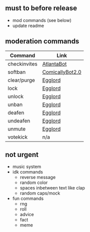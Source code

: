 ## must to before release
- mod commands (see below)
- update readme

## moderation commands
| Command      | Link                                                                                                           |
|--------------|----------------------------------------------------------------------------------------------------------------|
| checkinvites | [AtlantaBot](https://github.com/Androz2091/AtlantaBot/blob/master/commands/Moderation/checkinvites.js)         |
| softban      | [ComicallyBot2.0](https://github.com/comicallybad/ComicallyBot2.0/blob/master/commands/moderation/softBan.js)  |
| clear/purge  | [Egglord](https://github.com/Spiderjockey02/Discord-Bot/blob/master/src/commands/Moderation/clear.js)          |
| lock         | [Egglord](https://github.com/Spiderjockey02/Discord-Bot/blob/master/src/commands/Moderation/lock.js)           |
| unlock       | [Egglord](https://github.com/Spiderjockey02/Discord-Bot/blob/master/src/commands/Moderation/unlock.js)         |
| unban        | [Egglord](https://github.com/Spiderjockey02/Discord-Bot/blob/master/src/commands/Moderation/unban.js)          |
| deafen       | [Egglord](https://github.com/Spiderjockey02/Discord-Bot/blob/master/src/commands/Moderation/deafen.js)         |
| undeafen     | [Egglord](https://github.com/Spiderjockey02/Discord-Bot/blob/master/src/commands/Moderation/undeafen.js)       |
| unmute       | [Egglord](https://github.com/Spiderjockey02/Discord-Bot/blob/master/src/commands/Moderation/unmute.js)         |
| votekick     | n/a                                                                                                            |

## not urgent
- music system
- idk commands
  - reverse message
  - random color
  - spaces inbetween text like clap
  - random caps/mock
- fun commands
  - rng
  - roll
  - advice
  - fact
  - meme